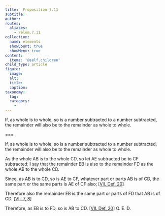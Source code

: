 ```yaml
---
title:  Proposition 7.11
subtitle: 
author:
routes:
  aliases:
    - /elem.7.11
collection:
  name: elements
  showCount: true
  showMenu: true
content:
  items: '@self.children'
child_type: article
figure:
  image:
  alt:
  title:
  caption:
taxonomy:
  tag:
  category:
    - 
---
```


<p>
       <hi rend="ital">If, as whole is to whole, so is a number subtracted to a number subtracted, the remainder will also be to the remainder as whole to whole.</hi>
      </p>

===

<p>
       <span class="ital">If, as whole is to whole, so is a number subtracted to a number subtracted, the remainder will also be to the remainder as whole to whole.</span>
      </p>

<p>As the whole <span class="ital">AB</span> is to the whole <span class="ital">CD</span>, so let <span class="ital">AE</span> subtracted be to <span class="ital">CF</span> subtracted; I say that the remainder <span class="ital">EB</span> is also to the remainder <span class="ital">FD</span> as the whole <span class="ital">AB</span> to the whole <span class="ital">CD</span>. </p>

<p>Since, as <span class="ital">AB</span> is to <span class="ital">CD</span>, so is <span class="ital">AE</span> to <span class="ital">CF</span>, whatever part or parts <span class="ital">AB</span> is of <span class="ital">CD</span>, the same part or the same parts is <span class="ital">AE</span> of <span class="ital">CF</span> also; [<a href="/elem.7.def.20">VII. Def. 20</a>] 
      </p>

<p>Therefore also the remainder <span class="ital">EB</span> is the same part or parts of <span class="ital">FD</span> that <span class="ital">AB</span> is of <span class="ital">CD</span>. [<a href="/elem.7.7 elem.7.8">VII. 7, 8</a>] </p>

<p>Therefore, as <span class="ital">EB</span> is to <span class="ital">FD</span>, so is <span class="ital">AB</span> to <span class="ital">CD</span>. [<a href="/elem.7.def.20">VII. Def. 20</a>] Q. E. D.</p>
